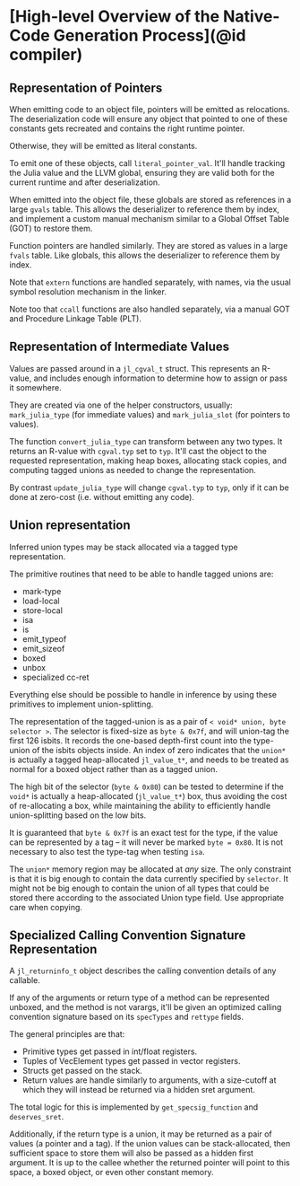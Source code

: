 # [High-level Overview of the Native-Code Generation Process](@id compiler)

## Representation of Pointers

When emitting code to an object file, pointers will be emitted as relocations.
The deserialization code will ensure any object that pointed to one of these constants
gets recreated and contains the right runtime pointer.

Otherwise, they will be emitted as literal constants.

To emit one of these objects, call `literal_pointer_val`.
It'll handle tracking the Julia value and the LLVM global,
ensuring they are valid both for the current runtime and after deserialization.

When emitted into the object file, these globals are stored as references
in a large `gvals` table. This allows the deserializer to reference them by index,
and implement a custom manual mechanism similar to a Global Offset Table (GOT) to restore them.

Function pointers are handled similarly.
They are stored as values in a large `fvals` table.
Like globals, this allows the deserializer to reference them by index.

Note that `extern` functions are handled separately,
with names, via the usual symbol resolution mechanism in the linker.

Note too that `ccall` functions are also handled separately,
via a manual GOT and Procedure Linkage Table (PLT).


## Representation of Intermediate Values

Values are passed around in a `jl_cgval_t` struct.
This represents an R-value, and includes enough information to
determine how to assign or pass it somewhere.

They are created via one of the helper constructors, usually:
`mark_julia_type` (for immediate values) and `mark_julia_slot` (for pointers to values).

The function `convert_julia_type` can transform between any two types.
It returns an R-value with `cgval.typ` set to `typ`.
It'll cast the object to the requested representation,
making heap boxes, allocating stack copies, and computing tagged unions as
needed to change the representation.

By contrast `update_julia_type` will change `cgval.typ` to `typ`,
only if it can be done at zero-cost (i.e. without emitting any code).


## Union representation

Inferred union types may be stack allocated via a tagged type representation.

The primitive routines that need to be able to handle tagged unions are:
- mark-type
- load-local
- store-local
- isa
- is
- emit_typeof
- emit_sizeof
- boxed
- unbox
- specialized cc-ret

Everything else should be possible to handle in inference by using these
primitives to implement union-splitting.

The representation of the tagged-union is as a pair
of `< void* union, byte selector >`.
The selector is fixed-size as `byte & 0x7f`,
and will union-tag the first 126 isbits.
It records the one-based depth-first count into the type-union of the
isbits objects inside. An index of zero indicates that the `union*` is
actually a tagged heap-allocated `jl_value_t*`,
and needs to be treated as normal for a boxed object rather than as a
tagged union.

The high bit of the selector (`byte & 0x80`) can be tested to determine if the
`void*` is actually a heap-allocated (`jl_value_t*`) box,
thus avoiding the cost of re-allocating a box,
while maintaining the ability to efficiently handle union-splitting based on the low bits.

It is guaranteed that `byte & 0x7f` is an exact test for the type,
if the value can be represented by a tag – it will never be marked `byte = 0x80`.
It is not necessary to also test the type-tag when testing `isa`.

The `union*` memory region may be allocated at *any* size.
The only constraint is that it is big enough to contain the data
currently specified by `selector`.
It might not be big enough to contain the union of all types that
could be stored there according to the associated Union type field.
Use appropriate care when copying.


## Specialized Calling Convention Signature Representation

A `jl_returninfo_t` object describes the calling convention details of any callable.

If any of the arguments or return type of a method can be represented unboxed,
and the method is not varargs, it'll be given an optimized calling convention
signature based on its `specTypes` and `rettype` fields.

The general principles are that:

- Primitive types get passed in int/float registers.
- Tuples of VecElement types get passed in vector registers.
- Structs get passed on the stack.
- Return values are handle similarly to arguments,
  with a size-cutoff at which they will instead be returned via a hidden sret argument.

The total logic for this is implemented by `get_specsig_function` and `deserves_sret`.

Additionally, if the return type is a union, it may be returned as a pair of values (a pointer and a tag).
If the union values can be stack-allocated, then sufficient space to store them will also be passed as a hidden first argument.
It is up to the callee whether the returned pointer will point to this space, a boxed object, or even other constant memory.
